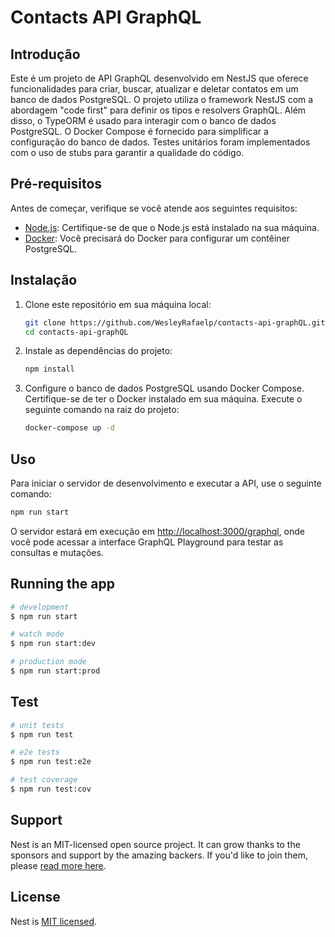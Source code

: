 # Contacts API GraphQL

## Introdução

Este é um projeto de API GraphQL desenvolvido em NestJS que oferece funcionalidades para criar, buscar, atualizar e deletar contatos em um banco de dados PostgreSQL. O projeto utiliza o framework NestJS com a abordagem "code first" para definir os tipos e resolvers GraphQL. Além disso, o TypeORM é usado para interagir com o banco de dados PostgreSQL. O Docker Compose é fornecido para simplificar a configuração do banco de dados. Testes unitários foram implementados com o uso de stubs para garantir a qualidade do código.

## Pré-requisitos

Antes de começar, verifique se você atende aos seguintes requisitos:

- [Node.js](https://nodejs.org/): Certifique-se de que o Node.js está instalado na sua máquina.
- [Docker](https://www.docker.com/): Você precisará do Docker para configurar um contêiner PostgreSQL.

## Instalação

1. Clone este repositório em sua máquina local:

    ```bash
    git clone https://github.com/WesleyRafaelp/contacts-api-graphQL.git
    cd contacts-api-graphQL
    ```

2. Instale as dependências do projeto:

    ```bash
    npm install
    ```

3. Configure o banco de dados PostgreSQL usando Docker Compose. Certifique-se de ter o Docker instalado em sua máquina. Execute o seguinte comando na raiz do projeto:

    ```bash
    docker-compose up -d
    ```

## Uso

Para iniciar o servidor de desenvolvimento e executar a API, use o seguinte comando:

```bash
npm run start
```

O servidor estará em execução em [http://localhost:3000/graphql](http://localhost:3000/graphql), onde você pode acessar a interface GraphQL Playground para testar as consultas e mutações.



## Running the app

```bash
# development
$ npm run start

# watch mode
$ npm run start:dev

# production mode
$ npm run start:prod
```

## Test

```bash
# unit tests
$ npm run test

# e2e tests
$ npm run test:e2e

# test coverage
$ npm run test:cov
```

## Support

Nest is an MIT-licensed open source project. It can grow thanks to the sponsors and support by the amazing backers. If you'd like to join them, please [read more here](https://docs.nestjs.com/support).

## License

Nest is [MIT licensed](LICENSE).
